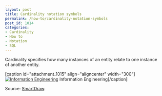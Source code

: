 ```yaml
---
layout: post
title: Cardinality notation symbols
permalink: /how-to/cardinality-notation-symbols
post_id: 1014
categories:
- Cardinality
- How to
- Notation
- SQL
---
```


Cardinality specifies how many instances of an entity relate to one instance of another entity.

[caption id="attachment_1015" align="aligncenter" width="300"]
[![Information Engineering](http://ben.hamilton.id.au/cms/wp-content/uploads/2014/01/erdinfoeng-300x254.gif)](http://ben.hamilton.id.au/cms/wp-content/uploads/2014/01/erdinfoeng.gif) Information Engineering[/caption]

Source:
[SmartDraw](http://www.smartdraw.com/resources/tutorials/cardinality-notations/).
